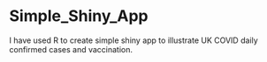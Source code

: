 # Simple_Shiny_App
I have used R to create simple shiny app to illustrate UK COVID daily confirmed cases and vaccination.
